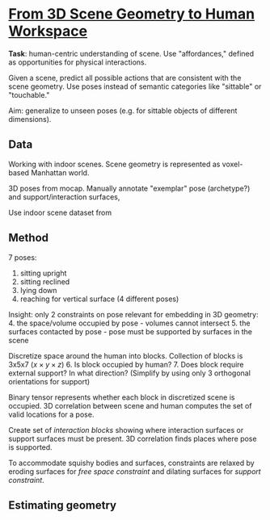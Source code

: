 # [From 3D Scene Geometry to Human Workspace](http://www.cs.cmu.edu/~abhinavg/affordances/)

**Task**: human-centric understanding of scene. Use "affordances," defined as opportunities for physical interactions.

Given a scene, predict all possible actions that are consistent with the scene geometry. Use poses instead of semantic categories like "sittable" or "touchable."

Aim: generalize to unseen poses (e.g. for sittable objects of different dimensions).

## Data
Working with indoor scenes. Scene geometry is represented as voxel-based Manhattan world.

3D poses from mocap. Manually annotate "exemplar" pose (archetype?) and support/interaction surfaces,

Use indoor scene dataset from 

## Method
7 poses:

1. sitting upright
1. sitting reclined
2. lying down
3. reaching for vertical surface (4 different poses)

Insight: only 2 constraints on pose relevant for embedding in 3D geometry:
4. the space/volume occupied by pose - volumes cannot intersect
5. the surfaces contacted by pose - pose must be supported by surfaces in the scene

Discretize space around the human into blocks. Collection of blocks is 3x5x7 ($x\times y\times z$)
6. Is block occupied by human?
7. Does block require external support? In what direction? (Simplify by using only 3 orthogonal orientations for support)

Binary tensor represents whether each block in discretized scene is occupied. 3D correlation between scene and human computes the set of valid locations for a pose.

Create set of *interaction blocks* showing where interaction surfaces or support surfaces must be present. 3D correlation finds places where pose is supported.

To accommodate squishy bodies and surfaces, constraints are relaxed by eroding surfaces for *free space constraint* and dilating surfaces for *support constraint*.

## Estimating geometry
<!--stackedit_data:
eyJoaXN0b3J5IjpbMjAwNTQ3NjY5NCwtMTUxNTQyMzg0MSwyMT
Q3MzU2ODE2LC0xNzU0NDI3NDExXX0=
-->